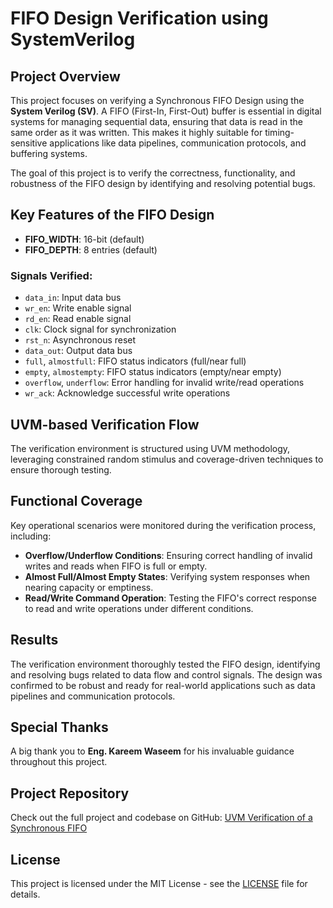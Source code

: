 # FIFO Design Verification using SystemVerilog

## Project Overview
This project focuses on verifying a Synchronous FIFO Design using the **System Verilog (SV)**. A FIFO (First-In, First-Out) buffer is essential in digital systems for managing sequential data, ensuring that data is read in the same order as it was written. This makes it highly suitable for timing-sensitive applications like data pipelines, communication protocols, and buffering systems.

The goal of this project is to verify the correctness, functionality, and robustness of the FIFO design by identifying and resolving potential bugs.

## Key Features of the FIFO Design
- **FIFO_WIDTH**: 16-bit (default)
- **FIFO_DEPTH**: 8 entries (default)

### Signals Verified:
- `data_in`: Input data bus
- `wr_en`: Write enable signal
- `rd_en`: Read enable signal
- `clk`: Clock signal for synchronization
- `rst_n`: Asynchronous reset
- `data_out`: Output data bus
- `full`, `almostfull`: FIFO status indicators (full/near full)
- `empty`, `almostempty`: FIFO status indicators (empty/near empty)
- `overflow`, `underflow`: Error handling for invalid write/read operations
- `wr_ack`: Acknowledge successful write operations

## UVM-based Verification Flow
The verification environment is structured using UVM methodology, leveraging constrained random stimulus and coverage-driven techniques to ensure thorough testing.

## Functional Coverage
Key operational scenarios were monitored during the verification process, including:
- **Overflow/Underflow Conditions**: Ensuring correct handling of invalid writes and reads when FIFO is full or empty.
- **Almost Full/Almost Empty States**: Verifying system responses when nearing capacity or emptiness.
- **Read/Write Command Operation**: Testing the FIFO's correct response to read and write operations under different conditions.

## Results
The verification environment thoroughly tested the FIFO design, identifying and resolving bugs related to data flow and control signals. The design was confirmed to be robust and ready for real-world applications such as data pipelines and communication protocols.

## Special Thanks
A big thank you to **Eng. Kareem Waseem** for his invaluable guidance throughout this project.

## Project Repository
Check out the full project and codebase on GitHub: [UVM Verification of a Synchronous FIFO](https://github.com/Yousseffekramy/UVM-Verification-of-a-Synchronous-FIFO)

## License
This project is licensed under the MIT License - see the [LICENSE](LICENSE) file for details.
